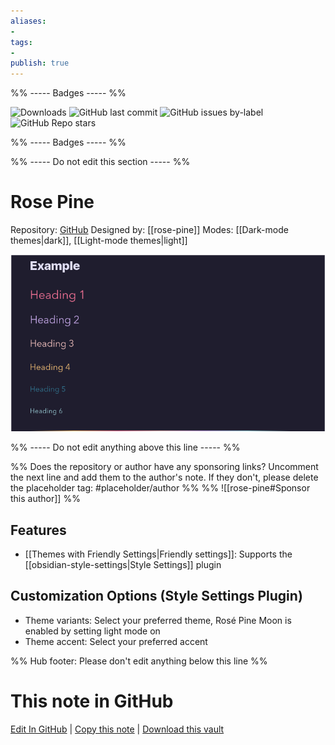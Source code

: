 ```yaml
---
aliases:
- 
tags: 
- 
publish: true
---
```


%% ----- Badges ----- %%

![Downloads](https://img.shields.io/badge/downloads-3749-573E7A?style=for-the-badge&logo=)
![GitHub last commit](https://img.shields.io/github/last-commit/rose-pine/obsidian?color=573E7A&label=last%20update&logo=github&style=for-the-badge)
![GitHub issues by-label](https://img.shields.io/github/issues/rose-pine/obsidian/help%20wanted?color=573E7A&logo=github&style=for-the-badge) 
![GitHub Repo stars](https://img.shields.io/github/stars/rose-pine/obsidian?color=573E7A&logo=github&style=for-the-badge)

%% ----- Badges ----- %%

%% ----- Do not edit this section ----- %%

# Rose Pine

Repository: [GitHub](https://github.com/rose-pine/obsidian)
Designed by: [[rose-pine]]
Modes: [[Dark-mode themes|dark]], [[Light-mode themes|light]]



![screenshot](https://github.com/rose-pine/obsidian/raw/HEAD/thumbnail.png)

%% ----- Do not edit anything above this line ----- %% 

%% Does the repository or author have any sponsoring links? Uncomment the next line and add them to the author's note. If they don't, please delete the placeholder tag: #placeholder/author %%
%% ![[rose-pine#Sponsor this author]] %%


## Features

- [[Themes with Friendly Settings|Friendly settings]]: Supports the [[obsidian-style-settings|Style Settings]] plugin

## Customization Options (Style Settings Plugin) 
- Theme variants: Select your preferred theme, Rosé Pine Moon is enabled by setting light mode on
- Theme accent: Select your preferred accent


%% Hub footer: Please don't edit anything below this line %%

# This note in GitHub

<span class="git-footer">[Edit In GitHub](https://github.dev/obsidian-community/obsidian-hub/blob/main/02%20-%20Community%20Expansions/02.05%20All%20Community%20Expansions/Themes/Rose%20Pine.md "git-hub-edit-note") | [Copy this note](https://raw.githubusercontent.com/obsidian-community/obsidian-hub/main/02%20-%20Community%20Expansions/02.05%20All%20Community%20Expansions/Themes/Rose%20Pine.md "git-hub-copy-note") | [Download this vault](https://github.com/obsidian-community/obsidian-hub/archive/refs/heads/main.zip "git-hub-download-vault") </span>
